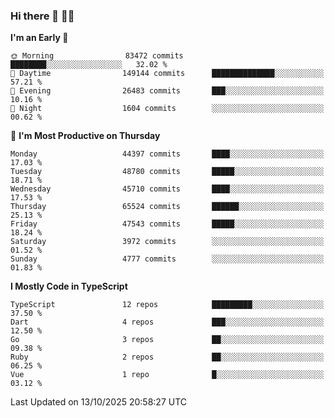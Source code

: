 ### Hi there 👋 🧑‍💻



<!--START_SECTION:waka-->
**I'm an Early 🐤** 

```text
🌞 Morning                83472 commits       ████████░░░░░░░░░░░░░░░░░   32.02 % 
🌆 Daytime                149144 commits      ██████████████░░░░░░░░░░░   57.21 % 
🌃 Evening                26483 commits       ███░░░░░░░░░░░░░░░░░░░░░░   10.16 % 
🌙 Night                  1604 commits        ░░░░░░░░░░░░░░░░░░░░░░░░░   00.62 % 
```
📅 **I'm Most Productive on Thursday** 

```text
Monday                   44397 commits       ████░░░░░░░░░░░░░░░░░░░░░   17.03 % 
Tuesday                  48780 commits       █████░░░░░░░░░░░░░░░░░░░░   18.71 % 
Wednesday                45710 commits       ████░░░░░░░░░░░░░░░░░░░░░   17.53 % 
Thursday                 65524 commits       ██████░░░░░░░░░░░░░░░░░░░   25.13 % 
Friday                   47543 commits       █████░░░░░░░░░░░░░░░░░░░░   18.24 % 
Saturday                 3972 commits        ░░░░░░░░░░░░░░░░░░░░░░░░░   01.52 % 
Sunday                   4777 commits        ░░░░░░░░░░░░░░░░░░░░░░░░░   01.83 % 
```


**I Mostly Code in TypeScript** 

```text
TypeScript               12 repos            █████████░░░░░░░░░░░░░░░░   37.50 % 
Dart                     4 repos             ███░░░░░░░░░░░░░░░░░░░░░░   12.50 % 
Go                       3 repos             ██░░░░░░░░░░░░░░░░░░░░░░░   09.38 % 
Ruby                     2 repos             ██░░░░░░░░░░░░░░░░░░░░░░░   06.25 % 
Vue                      1 repo              █░░░░░░░░░░░░░░░░░░░░░░░░   03.12 % 
```




 Last Updated on 13/10/2025 20:58:27 UTC
<!--END_SECTION:waka-->


